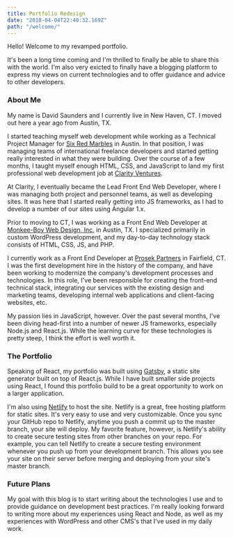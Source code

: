 ```yaml
---
title: Portfolio Redesign
date: "2018-04-04T22:40:32.169Z"
path: "/welcome/"
---
```


Hello! Welcome to my revamped portfolio.

It's been a long time coming and I'm thrilled to finally be able to share this with the world. I'm also very exicted to finally have a blogging platform to express my views on current technologies and to offer guidance and advice to other developers.

### About Me

My name is David Saunders and I currently live in New Haven, CT. I moved out here a year ago from Austin, TX.

I started teaching myself web development while working as a Technical Project Manager for <a href="http://sixredmarbles.com/" target="_blank">Six Red Marbles</a> in Austin. In that position, I was managing teams of international freelance developers and started getting really interested in what they were building. Over the course of a few months, I taught myself enough HTML, CSS, and JavaScript to land my first professional web development job at <a href="https://www.clarity-ventures.com/" target="_blank">Clarity Ventures</a>.

At Clarity, I eventually became the Lead Front End Web Developer, where I was managing both project and personnel teams, as well as developing sites. It was here that I started really getting into JS frameworks, as I had to develop a number of our sites using Angular 1.x.

Prior to moving to CT, I was working as a Front End Web Developer at <a href="https://monkee-boy.com" target="_blank">Monkee-Boy Web Design, Inc.</a> in Austin, TX. I specialized primarily in custom WordPress development, and my day-to-day technology stack consists of HTML, CSS, JS, and PHP.

I currently work as a Front End Developer at <a href="https://prosek.com">Prosek Partners</a> in Fairfield, CT. I was the first development hire in the history of the company, and have been working to modernize the company's development processes and technologies. In this role, I've been responsible for creating the front-end technical stack, integrating our services with the existing design and marketing teams, developing internal web applications and client-facing websites, etc.

My passion lies in JavaScript, however. Over the past several months, I've been diving head-first into a number of newer JS frameworks, especially Node.js and React.js. While the learning curve for these technologies is pretty steep, I think the effort is well worth it.

### The Portfolio

Speaking of React, my portfolio was built using <a href="https://www.gatsbyjs.org/" target="_blank">Gatsby</a>, a static site generator built on top of React.js. While I have built smaller side projects using React, I found this portfolio build to be a great opportunity to work on a larger application.

I'm also using <a href="https://www.netlify.com/" target="_blank">Netlify</a> to host the site. Netlify is a great, free hosting platform for static sites. It's very easy to use and very customizable. Once you sync your GitHub repo to Netlify, anytime you push a commit up to the master branch, your site will deploy. My favorite feature, however, is Netlify's ability to create secure testing sites from other branches on your repo. For example, you can tell Netlify to create a secure testing environment whenever you push up from your development branch. This allows you see your site on their server before merging and deploying from your site's master branch.

### Future Plans

My goal with this blog is to start writing about the technologies I use and to provide guidance on development best practices. I'm really looking forward to writing more about my experiences using React and Node, as well as my experiences with WordPress and other CMS's that I've used in my daily work.
